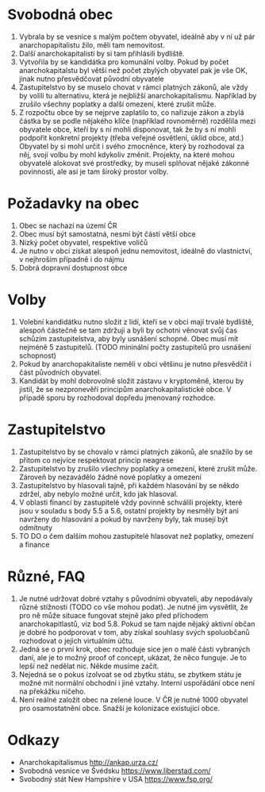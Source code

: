 # Svobodná obec
1. Vybrala by se vesnice s malým počtem obyvatel, ideálně aby v ní už pár anarchopapitalistu žilo, měli tam nemovitost. 
1. Další anarchokapitalisti by si tam přihlásili bydliště.
1. Vytvořila by se kandidátka pro komunální volby.  Pokud by počet anarchokapitalstu  byl větší než počet zbylých obyvatel pak je vše OK, jinak nutno přesvědčovat původní obyvatele
1. Zastupitelstvo by se muselo chovat v rámci platných zákonů, ale vždy by volili tu alternativu, která je nejbližší anarchokapitalismu. Například by zrušilo všechny poplatky a další omezení, které zrušit může.
1. Z rozpočtu obce by se nejprve zaplatilo to, co nařizuje zákon a zbylá částka by se podle nějakého klíče (například rovnoměrně) rozdělila mezi obyvatele obce, kteří by s ní mohli disponovat, tak že by s ní mohli podpořit konkretní projekty (třeba veřejné osvětlení, úklid obce, atd.) Obyvatel by si mohl určit i svého zmocněnce, který by rozhodoval za něj, svojí volbu by mohl kdykoliv změnit. Projekty, na které mohou obyvatelé alokovat své prostředky, by museli splňovat nějaké zákonné povinnosti, ale asi je tam široký prostor volby.


# Požadavky na obec
1. Obec se nachazí na území ČR
1. Obec musí být samostatná, nesmí být částí větší obce
1. Nízký počet obyvatel, respektive voličů
1. Je nutno v obci získat alespoň jednu nemovitost, ideálně do vlastnictví, v nejhroším případně i do nájmu
1. Dobrá dopravní dostupnost obce

# Volby
1. Volební kandidátku nutno složit z lidí, kteří se v obci mají trvalé bydliště, alespoň částečně se tam zdržují a byli by ochotni věnovat svůj čas schůzím zastupitelstva, aby byly usnášení schopné. Obec musí mít nejméně 5 zastupitelů. (TODO mininální počty zastupitelů pro usnášení schopnost)
1. Pokud by anarchopakitaliste neměli v obci většinu je nutno přesvědčít i část původních obyvatel.
1. Kandidát by mohl dobrovolně složit zástavu v kryptoměně, kterou by jistil, že se nezpronevěří principům anarchokapitalistické obce. V případě sporu by rozhodoval dopředu jmenovaný rozhodce.

# Zastupitelstvo
1. Zastupitelstvo by se chovalo v rámci platných zákonů, ale snažilo by se přitom co nejvíce respektovat princip neagrese
1. Zastupitelstvo by zrušilo všechny poplatky a omezení, které zrušit může. Zároveň by nezavádělo žádné nové poplatky a omezení
1. Zastupitelstvo by hlasovali tajně, při každém hlasování by se někdo zdržel, aby nebylo možné určit, kdo jak hlasoval.
1. V oblasti financí by zastupitelé vždy povinně schválili projekty, které jsou v souladu s body 5.5 a 5.6, ostatní projekty by nesměly být ani navrženy do hlasování a pokud by navrženy byly, tak musejí být odmítnuty
1. TO DO o čem dalším mohou zastupitelé hlasovat než poplatky, omezení a finance

# Různé, FAQ
1. Je nutné udržovat dobré vztahy s původními obyvateli, aby nepodávaly různé stížnosti (TODO co vše mohou podat). Je nutné jim vysvětlit, že pro ně může situace fungovat stejně jako před příchodem anarchokapitlastů, viz bod 5.8. Pokud se tam najde nějaký aktivní občan je dobré ho podporovat v tom, aby získal souhlasy svých spoluobčanů rozhodovat o jejich virtuálním účtu.
1. Jedná se o první krok, obec rozhoduje sice jen o malé části vybraných daní, ale je to možný proof of concept, ukázat, že něco funguje. Je to lepší než nedělat nic. Někde musíme začít.
1. Nejedná se o pokus izolvoat se od zbytku státu, se zbytkem státu je možné mít normální obchodní i jiné vztahy. Interní uspořádání obce není na překážku ničeho.
1. Není reálné založit obec na zelené louce. V ČR je nutné 1000 obyvatel pro osamostatnění obce. Snažší je kolonizace existující obce.

# Odkazy
- Anarchokapitalismus http://ankap.urza.cz/
- Svobodná vesnice ve Švédsku https://www.liberstad.com/
- Svobodný stát New Hampshire v USA https://www.fsp.org/
